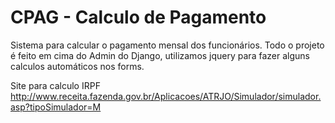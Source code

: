 # CPAG - Calculo de Pagamento
Sistema para calcular o pagamento mensal dos funcionários.
Todo o projeto é feito em cima do Admin do Django, utilizamos jquery para fazer alguns calculos automáticos nos forms.

Site para calculo IRPF
http://www.receita.fazenda.gov.br/Aplicacoes/ATRJO/Simulador/simulador.asp?tipoSimulador=M
